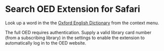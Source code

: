 # Search OED Extension for Safari #

Look up a word in the the [Oxford English Dictionary](http://dictionary.oed.com/) from the context menu. 

The full OED requires authentication. Supply a valid library card number (from a subscribing library) in the settings to enable the extension to automatically log in to the OED website.